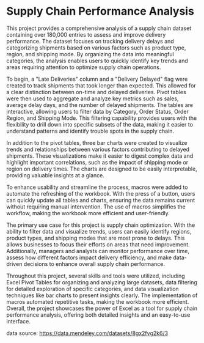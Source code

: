 # Supply Chain Performance Analysis
This project provides a comprehensive analysis of a supply chain dataset containing over 180,000 entries to assess and improve delivery performance. The dataset focuses on tracking delivery delays and categorizing shipments based on various factors such as product type, region, and shipping mode. By organizing the data into meaningful categories, the analysis enables users to quickly identify key trends and areas requiring attention to optimize supply chain operations.

To begin, a "Late Deliveries" column and a "Delivery Delayed" flag were created to track shipments that took longer than expected. This allowed for a clear distinction between on-time and delayed deliveries. Pivot tables were then used to aggregate and analyze key metrics such as sales, average delay days, and the number of delayed shipments. The tables are interactive, allowing users to filter data by Category, Order Status, Order Region, and Shipping Mode. This filtering capability provides users with the flexibility to drill down into specific subsets of the data, making it easier to understand patterns and identify trouble spots in the supply chain.

In addition to the pivot tables, three bar charts were created to visualize trends and relationships between various factors contributing to delayed shipments. These visualizations make it easier to digest complex data and highlight important correlations, such as the impact of shipping mode or region on delivery times. The charts are designed to be easily interpretable, providing valuable insights at a glance.

To enhance usability and streamline the process, macros were added to automate the refreshing of the workbook. With the press of a button, users can quickly update all tables and charts, ensuring the data remains current without requiring manual intervention. The use of macros simplifies the workflow, making the workbook more efficient and user-friendly.

The primary use case for this project is supply chain optimization. With the ability to filter data and visualize trends, users can easily identify regions, product types, and shipping modes that are most prone to delays. This allows businesses to focus their efforts on areas that need improvement. Additionally, managers and analysts can monitor performance over time, assess how different factors impact delivery efficiency, and make data-driven decisions to enhance overall supply chain performance.

Throughout this project, several skills and tools were utilized, including Excel Pivot Tables for organizing and analyzing large datasets, data filtering for detailed exploration of specific categories, and data visualization techniques like bar charts to present insights clearly. The implementation of macros automated repetitive tasks, making the workbook more efficient. Overall, the project showcases the power of Excel as a tool for supply chain performance analysis, offering both detailed insights and an easy-to-use interface.

data source: https://data.mendeley.com/datasets/8gx2fvg2k6/3

